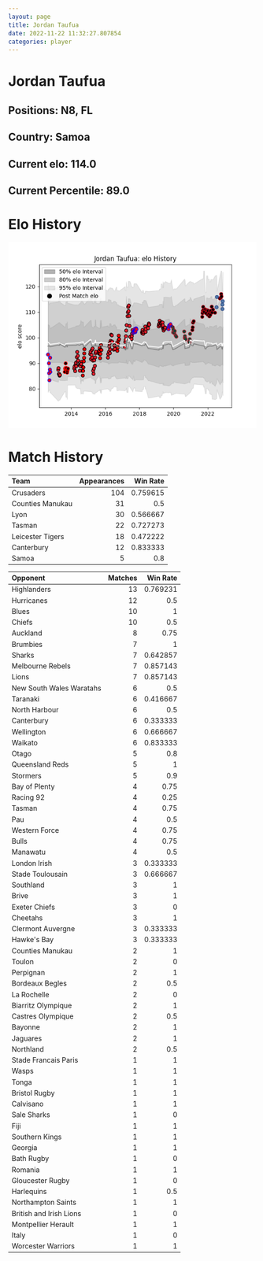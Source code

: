 ```yaml
---  
layout: page  
title: Jordan Taufua  
date: 2022-11-22 11:32:27.807854  
categories: player  
---
```

# Jordan Taufua

## Positions: N8, FL

## Country: Samoa

## Current elo: 114.0

## Current Percentile: 89.0

# Elo History


![elo history](history_JordanTaufua.png)
# Match History


| Team             |   Appearances |   Win Rate |
|:-----------------|--------------:|-----------:|
| Crusaders        |           104 |   0.759615 |
| Counties Manukau |            31 |   0.5      |
| Lyon             |            30 |   0.566667 |
| Tasman           |            22 |   0.727273 |
| Leicester Tigers |            18 |   0.472222 |
| Canterbury       |            12 |   0.833333 |
| Samoa            |             5 |   0.8      |

| Opponent                 |   Matches |   Win Rate |
|:-------------------------|----------:|-----------:|
| Highlanders              |        13 |   0.769231 |
| Hurricanes               |        12 |   0.5      |
| Blues                    |        10 |   1        |
| Chiefs                   |        10 |   0.5      |
| Auckland                 |         8 |   0.75     |
| Brumbies                 |         7 |   1        |
| Sharks                   |         7 |   0.642857 |
| Melbourne Rebels         |         7 |   0.857143 |
| Lions                    |         7 |   0.857143 |
| New South Wales Waratahs |         6 |   0.5      |
| Taranaki                 |         6 |   0.416667 |
| North Harbour            |         6 |   0.5      |
| Canterbury               |         6 |   0.333333 |
| Wellington               |         6 |   0.666667 |
| Waikato                  |         6 |   0.833333 |
| Otago                    |         5 |   0.8      |
| Queensland Reds          |         5 |   1        |
| Stormers                 |         5 |   0.9      |
| Bay of Plenty            |         4 |   0.75     |
| Racing 92                |         4 |   0.25     |
| Tasman                   |         4 |   0.75     |
| Pau                      |         4 |   0.5      |
| Western Force            |         4 |   0.75     |
| Bulls                    |         4 |   0.75     |
| Manawatu                 |         4 |   0.5      |
| London Irish             |         3 |   0.333333 |
| Stade Toulousain         |         3 |   0.666667 |
| Southland                |         3 |   1        |
| Brive                    |         3 |   1        |
| Exeter Chiefs            |         3 |   0        |
| Cheetahs                 |         3 |   1        |
| Clermont Auvergne        |         3 |   0.333333 |
| Hawke's Bay              |         3 |   0.333333 |
| Counties Manukau         |         2 |   1        |
| Toulon                   |         2 |   0        |
| Perpignan                |         2 |   1        |
| Bordeaux Begles          |         2 |   0.5      |
| La Rochelle              |         2 |   0        |
| Biarritz Olympique       |         2 |   1        |
| Castres Olympique        |         2 |   0.5      |
| Bayonne                  |         2 |   1        |
| Jaguares                 |         2 |   1        |
| Northland                |         2 |   0.5      |
| Stade Francais Paris     |         1 |   1        |
| Wasps                    |         1 |   1        |
| Tonga                    |         1 |   1        |
| Bristol Rugby            |         1 |   1        |
| Calvisano                |         1 |   1        |
| Sale Sharks              |         1 |   0        |
| Fiji                     |         1 |   1        |
| Southern Kings           |         1 |   1        |
| Georgia                  |         1 |   1        |
| Bath Rugby               |         1 |   0        |
| Romania                  |         1 |   1        |
| Gloucester Rugby         |         1 |   0        |
| Harlequins               |         1 |   0.5      |
| Northampton Saints       |         1 |   1        |
| British and Irish Lions  |         1 |   0        |
| Montpellier Herault      |         1 |   1        |
| Italy                    |         1 |   0        |
| Worcester Warriors       |         1 |   1        |